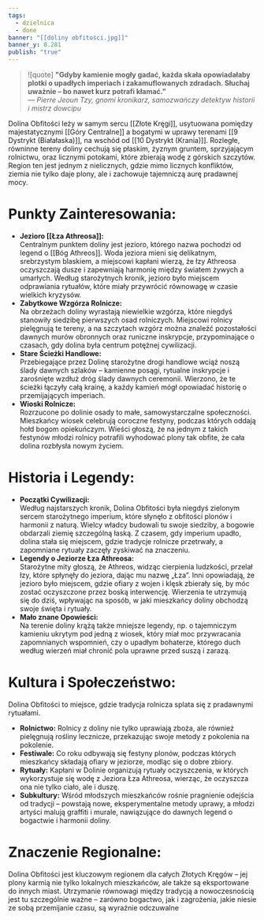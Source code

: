```yaml
---
tags:
  - dzielnica
  - done
banner: "[[doliny obfitości.jpg]]"
banner_y: 0.281
publish: "true"
---
```

>![quote] **"Gdyby kamienie mogły gadać, każda skała opowiadałaby plotki o upadłych imperiach i zakamuflowanych zdradach. Słuchaj uważnie – bo nawet kurz potrafi kłamać."**  
>— _Pierre Jeoun Tzy, gnomi kronikarz, samozwańczy detektyw historii i mistrz dowcipu_

Dolina Obfitości leży w samym sercu [[Złote Kręgi]], usytuowana pomiędzy majestatycznymi [[Góry Centralne]] a bogatymi w uprawy terenami [[9 Dystrykt (Białałaska)]], na wschód od [[10 Dystrykt (Krania)]]. Rozległe, równinne tereny doliny cechują się płaskim, żyznym gruntem, sprzyjającym rolnictwu, oraz licznymi potokami, które zbierają wodę z górskich szczytów. Region ten jest jednym z nielicznych, gdzie mimo licznych konfliktów, ziemia nie tylko daje plony, ale i zachowuje tajemniczą aurę pradawnej mocy.
# **Punkty Zainteresowania:**
- **Jezioro [[Łza Athreosa]]:**  
    Centralnym punktem doliny jest jezioro, którego nazwa pochodzi od legend o [[Bóg Athreos]]. Woda jeziora mieni się delikatnym, srebrzystym blaskiem, a miejscowi kapłani wierzą, że łzy Athreosa oczyszczają dusze i zapewniają harmonię między światem żywych a umarłych. Według starożytnych kronik, jezioro było miejscem odprawiania rytuałów, które miały przywrócić równowagę w czasie wielkich kryzysów.
- **Zabytkowe Wzgórza Rolnicze:**  
    Na obrzeżach doliny wyrastają niewielkie wzgórza, które niegdyś stanowiły siedzibę pierwszych osad rolniczych. Miejscowi rolnicy pielęgnują te tereny, a na szczytach wzgórz można znaleźć pozostałości dawnych murów obronnych oraz runiczne inskrypcje, przypominające o czasach, gdy dolina była centrum potężnej cywilizacji.
- **Stare Ścieżki Handlowe:**  
    Przebiegające przez Dolinę starożytne drogi handlowe wciąż noszą ślady dawnych szlaków – kamienne posągi, rytualne inskrypcje i zarośnięte wzdłuż dróg ślady dawnych ceremonii. Wierzono, że te ścieżki łączyły całą krainę, a każdy kamień mógł opowiadać historię o przemijających imperiach.
- **Wioski Rolnicze:**  
    Rozrzucone po dolinie osady to małe, samowystarczalne społeczności. Mieszkańcy wiosek celebrują coroczne festyny, podczas których oddają hołd bogom opiekuńczym. Wieści głoszą, że na jednym z takich festynów młodzi rolnicy potrafili wyhodować plony tak obfite, że cała dolina rozbłysła nowym życiem.
# **Historia i Legendy:**
- **Początki Cywilizacji:**  
    Według najstarszych kronik, Dolina Obfitości była niegdyś zielonym sercem starożytnego imperium, które słynęło z obfitości plonów i harmonii z naturą. Wielcy władcy budowali tu swoje siedziby, a bogowie obdarzali ziemię szczególną łaską. Z czasem, gdy imperium upadło, dolina stała się miejscem, gdzie tradycje rolnicze przetrwały, a zapomniane rytuały zaczęły zyskiwać na znaczeniu.
- **Legendy o Jeziorze Łza Athreosa:**  
    Starożytne mity głoszą, że Athreos, widząc cierpienia ludzkości, przelał łzy, które spłynęły do jeziora, dając mu nazwę „Łza”. Inni opowiadają, że jezioro było miejscem, gdzie ofiary z wojen i klęsk zbierały się, by móc zostać oczyszczone przez boską interwencję. Wierzenia te utrzymują się do dziś, wpływając na sposób, w jaki mieszkańcy doliny obchodzą swoje święta i rytuały.
- **Mało znane Opowieści:**  
    Na terenie doliny krążą także mniejsze legendy, np. o tajemniczym kamieniu ukrytym pod jedną z wiosek, który miał moc przywracania zapomnianych wspomnień, czy o upadłym bohaterze, którego duch według wierzeń miał chronić pola uprawne przed suszą i zarazą.
# **Kultura i Społeczeństwo:**
Dolina Obfitości to miejsce, gdzie tradycja rolnicza splata się z pradawnymi rytuałami.
- **Rolnictwo:** Rolnicy z doliny nie tylko uprawiają zboża, ale również pielęgnują rośliny lecznicze, przekazując swoje metody z pokolenia na pokolenie.
- **Festiwale:** Co roku odbywają się festyny plonów, podczas których mieszkańcy składają ofiary w jeziorze, modląc się o dobre zbiory.
- **Rytuały:** Kapłani w Dolinie organizują rytuały oczyszczenia, w których wykorzystuje się wodę z Jeziora Łza Athreosa, wierząc, że oczyszcza ona nie tylko ciało, ale i duszę.
- **Subkultury:** Wśród młodszych mieszkańców rośnie pragnienie odejścia od tradycji – powstają nowe, eksperymentalne metody uprawy, a młodzi artyści malują graffiti i murale, nawiązujące do dawnych legend o bogactwie i harmonii doliny.
# **Znaczenie Regionalne:**
Dolina Obfitości jest kluczowym regionem dla całych Złotych Kręgów – jej plony karmią nie tylko lokalnych mieszkańców, ale także są eksportowane do innych miast. Utrzymanie równowagi między tradycją a nowoczesnością jest tu szczególnie ważne – zarówno bogactwo, jak i zagrożenia, jakie niesie ze sobą przemijanie czasu, są wyraźnie odczuwalne
